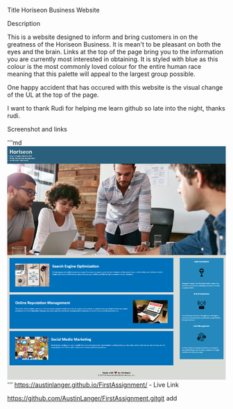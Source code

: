 Title
Horiseon Business Website


Description

This is a website designed to inform and bring customers in on the greatness of the Horiseon Business. It is mean't to be pleasant on both the eyes and the brain. Links at the top of the page bring you to the information you are currently most interested in obtaining. It is styled with blue as this colour is the most commonly loved colour for the entire human race meaning that this palette will appeal to the largest group possible. 


One happy accident that has occured with this website is the visual change of the UL at the top of the page. 


I want to thank Rudi for helping me learn github so late into the night, thanks rudi.


Screenshot and links

'''md
![alt text](assets/images/screenshot.png)
'''
https://austinlanger.github.io/FirstAssignment/ - Live Link

https://github.com/AustinLanger/FirstAssignment.gitgit add 
